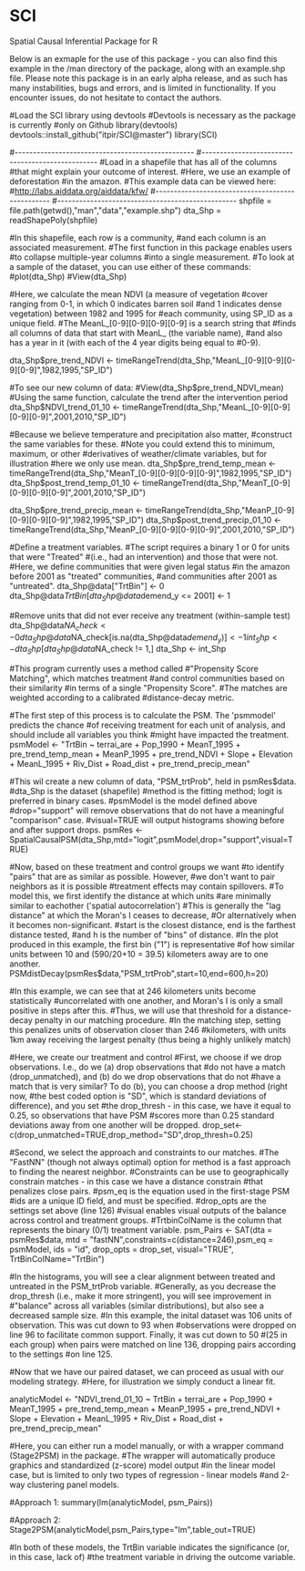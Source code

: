 # SCI
Spatial Causal Inferential Package for R

Below is an exmaple for the use of this package - you can also find this
example in the /man directory of the package, along with an example.shp file.
Please note this package is in an early alpha release, and as such
has many instabilities, bugs and errors, and is limited in functionality.
If you encounter issues, do not hesitate to contact
the authors.

#Load the SCI library using devtools
#Devtools is necessary as the package is currently
#only on Github
library(devtools)
devtools::install_github("itpir/SCI@master")
library(SCI)

#-------------------------------------------------
#-------------------------------------------------
#Load in a shapefile that has all of the columns 
#that might explain your outcome of interest.
#Here, we use an example of deforestation
#in the amazon.
#This example data can be viewed here:
#http://labs.aiddata.org/aiddata/kfw/
#-------------------------------------------------
#-------------------------------------------------
shpfile = file.path(getwd(),"man","data","example.shp")
dta_Shp = readShapePoly(shpfile)

#In this shapefile, each row is a community, 
#and each column is an associated measurement.
#The first function in this package enables users
#to collapse multiple-year columns
#into a single measurement.
#To look at a sample of the dataset, you can use either of these commands:
#plot(dta_Shp)
#View(dta_Shp)

#Here, we calculate the mean NDVI (a measure of vegetation
#cover ranging from 0-1, in which 0 indicates barren soil
#and 1 indicates dense vegetation) between 1982 and 1995 for
#each community, using SP_ID as a unique field.
#The MeanL_[0-9][0-9][0-9][0-9] is a search string that
#finds all columns of data that start with MeanL_ (the variable name),
#and also has a year in it (with each of the 4 year digits being equal to
#0-9).

dta_Shp$pre_trend_NDVI <- timeRangeTrend(dta_Shp,"MeanL_[0-9][0-9][0-9][0-9]",1982,1995,"SP_ID")

#To see our new column of data:
#View(dta_Shp$pre_trend_NDVI_mean)
#Using the same function, calculate the trend after the intervention period
dta_Shp$NDVI_trend_01_10 <- timeRangeTrend(dta_Shp,"MeanL_[0-9][0-9][0-9][0-9]",2001,2010,"SP_ID")

#Because we believe temperature and precipitation also matter, 
#construct the same variables for these.
#Note you could extend this to minimum, maximum, or other
#derivatives of weather/climate variables, but for illustration
#here we only use mean.
dta_Shp$pre_trend_temp_mean <- timeRangeTrend(dta_Shp,"MeanT_[0-9][0-9][0-9][0-9]",1982,1995,"SP_ID")
dta_Shp$post_trend_temp_01_10 <- timeRangeTrend(dta_Shp,"MeanT_[0-9][0-9][0-9][0-9]",2001,2010,"SP_ID")

dta_Shp$pre_trend_precip_mean <- timeRangeTrend(dta_Shp,"MeanP_[0-9][0-9][0-9][0-9]",1982,1995,"SP_ID")
dta_Shp$post_trend_precip_01_10 <- timeRangeTrend(dta_Shp,"MeanP_[0-9][0-9][0-9][0-9]",2001,2010,"SP_ID")

#Define a treatment variables.
#The script requires a binary 1 or 0 for units that were "Treated" 
#(i.e., had an intervention) and those that were not.
#Here, we define communities that were given legal status
#in the amazon before 2001 as "treated" communities,
#and communities after 2001 as "untreated".
dta_Shp@data["TrtBin"] <- 0
dta_Shp@data$TrtBin[dta_Shp@data$demend_y <= 2001] <- 1

#Remove units that did not ever receive any treatment (within-sample test)
dta_Shp@data$NA_check <- 0
dta_Shp@data$NA_check[is.na(dta_Shp@data$demend_y)] <- 1
int_Shp <- dta_Shp[dta_Shp@data$NA_check != 1,]
dta_Shp <- int_Shp

#This program currently uses a method called
#"Propensity Score Matching", which matches treatment
#and control communities based on their similarity
#in terms of a single "Propensity Score".
#The matches are weighted according to a calibrated
#distance-decay metric.

#The first step of this process is to calculate the PSM.  The 'psmmodel' predicts the chance
#of receiving treatment for each unit of analysis, and should include all variables you think
#might have impacted the treatment.
psmModel <-  "TrtBin ~ terrai_are + Pop_1990 + MeanT_1995 + pre_trend_temp_mean + MeanP_1995 +
pre_trend_NDVI + Slope + Elevation +  MeanL_1995 + Riv_Dist + Road_dist +
pre_trend_precip_mean"

#This wil create a new column of data, "PSM_trtProb", held in psmRes$data.
#dta_Shp is the dataset (shapefile)
#method is the fitting method; logit is preferred in binary cases.
#psmModel is the model defined above
#drop="support" will remove observations that do not have a meaningful "comparison" case.
#visual=TRUE will output histograms showing before and after support drops.
psmRes <- SpatialCausalPSM(dta_Shp,mtd="logit",psmModel,drop="support",visual=TRUE)

#Now, based on these treatment and control groups we want
#to identify "pairs" that are as similar as possible. However,
#we don't want to pair neighbors as it is possible 
#treatment effects may contain spillovers.
#To model this, we first identify the distance at which units
#are minimally similar to eachother ('spatial autocorrelation')
#This is generally the "lag distance" at which the Moran's I ceases to decrease,
#Or alternatively when it becomes non-significant.
#start is the closest distance, end is the farthest distance tested,
#and h is the number of "bins" of distance.
#In the plot produced in this example, the first bin ("1") is representative
#of how similar units between 10 and (590/20+10 = 39.5) kilometers away are to one another.
PSMdistDecay(psmRes$data,"PSM_trtProb",start=10,end=600,h=20)

#In this example, we can see that at 246 kilometers units become statistically
#uncorrelated with one another, and Moran's I is only a small positive in steps after this.
#Thus, we will use that threshold for a distance-decay penalty in our matching procedure.
#In the matching step, setting this penalizes units of observation closer than 246
#kilometers, with units 1km away receiving the largest penalty (thus being a highly unlikely match)

#Here, we create our treatment and control 
#First, we choose if we drop observations.  I.e., do we (a) drop observations that
#do not have a match (drop_unmatched), and (b) do we drop observations that do not
#have a match that is very similar?  To do (b), you can choose a drop method (right now,
#the best coded option is "SD", which is standard deviations of difference), and you set
#the drop_thresh - in this case, we have it equal to 0.25, so observations that have PSM
#scores more than 0.25 standard deviations away from one another will be dropped.
drop_set<- c(drop_unmatched=TRUE,drop_method="SD",drop_thresh=0.25)

#Second, we select the approach and constraints to our matches.
#The "FastNN" (though not always optimal) option for method is a fast approach to finding the nearest neighbor.
#Constraints can be use to geographically constrain matches - in this case we have a distance constrain
#that penalizes close pairs.
#psm_eq is the equation used in the first-stage PSM 
#ids are a unique ID field, and must be specified.
#drop_opts are the settings set above (line 126)
#visual enables visual outputs of the balance across control and treatment groups.
#TrtbinColName is the column that represents the binary (0/1) treatment variable.
psm_Pairs <- SAT(dta = psmRes$data, mtd = "fastNN",constraints=c(distance=246),psm_eq = psmModel, ids = "id", drop_opts = drop_set, visual="TRUE", TrtBinColName="TrtBin")

#In the histograms, you will see a clear alignment between treated and untreated in the PSM_trtProb variable.
#Generally, as you decrease the drop_thresh (i.e., make it more stringent), you will see improvement in
#"balance" across all variables (similar distributions), but also see a decreased sample size.
#In this example, the inital dataset was 106 units of observation.  This was cut down to 93 when
#observations were dropped on line 96 to facilitate common support.  Finally, it was cut down to 50
#(25 in each group) when pairs were matched on line 136, dropping pairs according to the settings
#on line 125.

#Now that we have our paired dataset, we can proceed as usual with our modeling strategy.
#Here, for illustration we simply conduct a linear fit.

analyticModel <-  "NDVI_trend_01_10 ~ TrtBin + terrai_are + Pop_1990 + MeanT_1995 + pre_trend_temp_mean + MeanP_1995 +
pre_trend_NDVI + Slope + Elevation +  MeanL_1995 + Riv_Dist + Road_dist +
pre_trend_precip_mean"

#Here, you can either run a model manually, or with a wrapper command (Stage2PSM) in the package.
#The wrapper will automatically produce graphics and standardized (z-score) model output
#in the linear model case, but is limited to only two types of regression - linear models
#and 2-way clustering panel models.  

#Approach 1:
summary(lm(analyticModel, psm_Pairs))

#Approach 2:
Stage2PSM(analyticModel,psm_Pairs,type="lm",table_out=TRUE)

#In both of these models, the TrtBin variable indicates the significance (or, in this case, lack of)
#the treatment variable in driving the outcome variable.  

